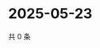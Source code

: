 # 2025-05-23

共 0 条

<!-- BEGIN ZHIHUVIDEO -->
<!-- 最后更新时间 Fri May 23 2025 21:24:23 GMT+0800 (China Standard Time) -->

<!-- END ZHIHUVIDEO -->
